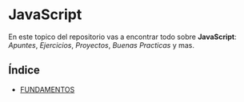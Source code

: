 # JavaScript

En este topico del repositorio vas a encontrar todo sobre **JavaScript**: *Apuntes*, *Ejercicios*, *Proyectos*, *Buenas Practicas* y mas.

## Índice
- [FUNDAMENTOS](learning/FUNDAMENTOS.md)